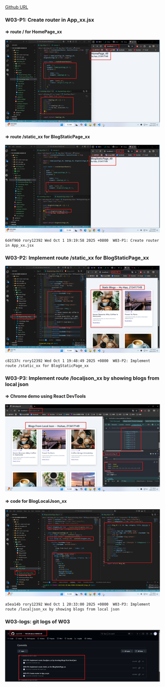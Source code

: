 [Github URL](https://github.com/rory12392/1141-2N-demo-HUHAO-49)

### W03-P1: Create router in App_xx.jsx

#### => route / for HomePage_xx

![](w03-p1-1.png)

#### => route /static_xx for BlogStaticPage_xx

![](w03-p1-2.png)

```
6d4f960 rory12392 Wed Oct 1 19:19:58 2025 +0800  W03-P1: Create router in App_xx.jsx
```

### W03-P2: Implement route /static_xx for BlogStaticPage_xx

![](w03-p2.png)

```
c82137c rory12392 Wed Oct 1 19:48:49 2025 +0800  W03-P2: Implement route /static_xx for BlogStaticPage_xx
```

### W03-P3: Implement route /localjson_xx by showing blogs from local json

#### => Chrome demo using React DevTools

![](w03-p3-1.png)

#### => code for BlogLocalJson_xx

![](w03-p3-2.png)

```
a5ea14b rory12392 Wed Oct 1 20:33:00 2025 +0800  W03-P3: Implement route /localjson_xx by showing blogs from local json
```

### W03-logs: git logs of W03

![](w03-logs.png)
